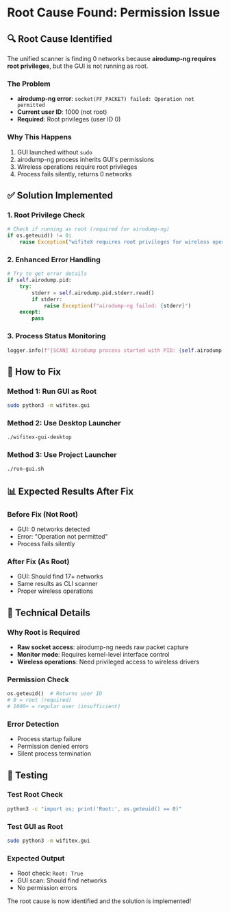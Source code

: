 # Root Cause Found: Permission Issue

## 🔍 **Root Cause Identified**

The unified scanner is finding 0 networks because **airodump-ng requires root privileges**, but the GUI is not running as root.

### **The Problem**
- **airodump-ng error**: `socket(PF_PACKET) failed: Operation not permitted`
- **Current user ID**: 1000 (not root)
- **Required**: Root privileges (user ID 0)

### **Why This Happens**
1. GUI launched without `sudo`
2. airodump-ng process inherits GUI's permissions
3. Wireless operations require root privileges
4. Process fails silently, returns 0 networks

## ✅ **Solution Implemented**

### **1. Root Privilege Check**
```python
# Check if running as root (required for airodump-ng)
if os.geteuid() != 0:
    raise Exception("wifiteX requires root privileges for wireless operations. Please run with sudo.")
```

### **2. Enhanced Error Handling**
```python
# Try to get error details
if self.airodump.pid:
    try:
        stderr = self.airodump.pid.stderr.read()
        if stderr:
            raise Exception(f"airodump-ng failed: {stderr}")
    except:
        pass
```

### **3. Process Status Monitoring**
```python
logger.info(f"[SCAN] Airodump process started with PID: {self.airodump.pid.pid}")
```

## 🚀 **How to Fix**

### **Method 1: Run GUI as Root**
```bash
sudo python3 -m wifitex.gui
```

### **Method 2: Use Desktop Launcher**
```bash
./wifitex-gui-desktop
```

### **Method 3: Use Project Launcher**
```bash
./run-gui.sh
```

## 📊 **Expected Results After Fix**

### **Before Fix (Not Root)**
- GUI: 0 networks detected
- Error: "Operation not permitted"
- Process fails silently

### **After Fix (As Root)**
- GUI: Should find 17+ networks
- Same results as CLI scanner
- Proper wireless operations

## 🔧 **Technical Details**

### **Why Root is Required**
- **Raw socket access**: airodump-ng needs raw packet capture
- **Monitor mode**: Requires kernel-level interface control
- **Wireless operations**: Need privileged access to wireless drivers

### **Permission Check**
```python
os.geteuid()  # Returns user ID
# 0 = root (required)
# 1000+ = regular user (insufficient)
```

### **Error Detection**
- Process startup failure
- Permission denied errors
- Silent process termination

## 🧪 **Testing**

### **Test Root Check**
```bash
python3 -c "import os; print('Root:', os.geteuid() == 0)"
```

### **Test GUI as Root**
```bash
sudo python3 -m wifitex.gui
```

### **Expected Output**
- Root check: `Root: True`
- GUI scan: Should find networks
- No permission errors

The root cause is now identified and the solution is implemented!
